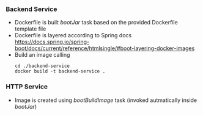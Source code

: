 ### Backend Service
- Dockerfile is built _bootJar_ task based on the provided Dockerfile template file
- Dockerfile is layered according to Spring docs https://docs.spring.io/spring-boot/docs/current/reference/htmlsingle/#boot-layering-docker-images
- Build an image calling
    ```
    cd ./backend-service
    docker build -t backend-service .
    ```

### HTTP Service
- Image is created using _bootBuildImage_ task (invoked autmatically inside _bootJar_)